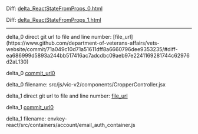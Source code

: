 Diff: [delta_ReactStateFromProps_0.html](./delta_ReactStateFromProps_0.html)

Diff: [delta_ReactStateFromProps_1.html](./delta_ReactStateFromProps_1.html)

<hr>
delta_0 direct git url to file and line number: [file_url](https://www.github.com/department-of-veterans-affairs/vets-website/commit/71a049c10d71a51611dff8a6660796dee9353235/#diff-ea686999d5893a244bb517416ac7adcdbc09aeb97e2241169281744c62976d2aL130)

delta_0 [commit_url0](https://www.github.com/department-of-veterans-affairs/vets-website/commit/71a049c10d71a51611dff8a6660796dee9353235)

delta_0 filename: src/js/vic-v2/components/CropperController.jsx



delta_1 direct git url to file and line number: [file_url](https://www.github.com/envkey/envkey-app/commit/233df545fed9c3c398f421d594d983644399105f/#diff-8adf3f8ccb9538a582b2125d20316c8a76616ff4ef73e52d7d4d20eead5b058fL31)

delta_1 [commit_url0](https://www.github.com/envkey/envkey-app/commit/233df545fed9c3c398f421d594d983644399105f)

delta_1 filename: envkey-react/src/containers/account/email_auth_container.js



